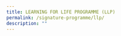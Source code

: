 ```yaml
---
title: LEARNING FOR LIFE PROGRAMME (LLP)
permalink: /signature-programme/llp/
description: ""
---
```




